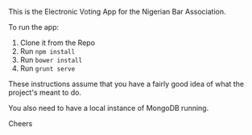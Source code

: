 This is the Electronic Voting App for the Nigerian Bar Association.

To run the app:


1. Clone it from the Repo
2. Run `npm install`
3. Run `bower install`
4. Run `grunt serve`

These instructions assume that you have a fairly good idea of what the project's meant to do.

You also need to have a local instance of MongoDB running.

Cheers